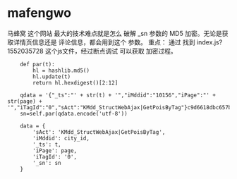 # mafengwo
马蜂窝 这个网站 最大的技术难点就是怎么 破解 _sn 参数的 MD5 加密。无论是获取详情页信息还是 评论信息，都会用到这个 参数。
重点：
通过 找到 index.js?1552035728 这个js文件，经过断点调试 可以获取 加密过程。

        def par(t):
            hl = hashlib.md5()
            hl.update(t)
            return hl.hexdigest()[2:12]
        
        qdata = '{"_ts":"' + str(t) + '","iMddid":"10156","iPage":"' + str(page) + '","iTagId":"0","sAct":"KMdd_StructWebAjax|GetPoisByTag"}c9d6618dbc657b41a66eb0af952906f1'
        sn=self.par(qdata.encode('utf-8'))

        data = {
            'sAct': 'KMdd_StructWebAjax|GetPoisByTag',
            'iMddid': city_id,
            '_ts': t,
            'iPage': page,
            'iTagId': '0',
            '_sn': sn
        }
